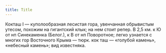 ```yaml
---
title: Title
---
```


Кокташ I — куполообразная лесистая гора, увенчанная обрывистым утесом, похожим
на гигантский клык; на нем стоит репер. В 2,5 км. к Ю от нп Синекаменка
(Белог.), к В от нп Поворотное; легко узнается с многих гор Восточного Крыма —
тюрк. кок таш — «голубой камень», «небесный камень»; вид известняка.

